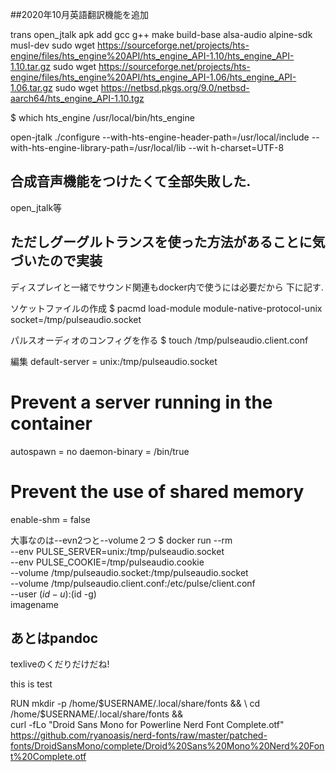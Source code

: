 ##2020年10月英語翻訳機能を追加


trans
open_jtalk
apk add gcc g++ make build-base alsa-audio alpine-sdk musl-dev
sudo wget https://sourceforge.net/projects/hts-engine/files/hts_engine%20API/hts_engine_API-1.10/hts_engine_API-1.10.tar.gz
sudo wget https://sourceforge.net/projects/hts-engine/files/hts_engine%20API/hts_engine_API-1.06/hts_engine_API-1.06.tar.gz
sudo wget https://netbsd.pkgs.org/9.0/netbsd-aarch64/hts_engine_API-1.10.tgz

$ which hts_engine
/usr/local/bin/hts_engine

open-jtalk
./configure --with-hts-engine-header-path=/usr/local/include --with-hts-engine-library-path=/usr/local/lib --wit
h-charset=UTF-8

## 合成音声機能をつけたくて全部失敗した.
open_jtalk等

## ただしグーグルトランスを使った方法があることに気づいたので実装

ディスプレイと一緒でサウンド関連もdocker内で使うには必要だから
下に記す.


ソケットファイルの作成
  $ pacmd load-module module-native-protocol-unix socket=/tmp/pulseaudio.socket

パルスオーディオのコンフィグを作る
  $ touch /tmp/pulseaudio.client.conf

編集
  default-server = unix:/tmp/pulseaudio.socket
  # Prevent a server running in the container
  autospawn = no
  daemon-binary = /bin/true
  # Prevent the use of shared memory
  enable-shm = false

大事なのは--evn2つと--volume２つ
  $ docker run --rm \
    --env PULSE_SERVER=unix:/tmp/pulseaudio.socket \
    --env PULSE_COOKIE=/tmp/pulseaudio.cookie \
    --volume /tmp/pulseaudio.socket:/tmp/pulseaudio.socket \
    --volume /tmp/pulseaudio.client.conf:/etc/pulse/client.conf \
    --user $(id -u):$(id -g) \
    imagename


## あとはpandoc

texliveのくだりだけだね!

this is test



RUN  mkdir -p /home/$USERNAME/.local/share/fonts && \
    cd /home/$USERNAME/.local/share/fonts && \
    curl -fLo "Droid Sans Mono for Powerline Nerd Font Complete.otf" https://github.com/ryanoasis/nerd-fonts/raw/master/patched-fonts/DroidSansMono/complete/Droid%20Sans%20Mono%20Nerd%20Font%20Complete.otf


